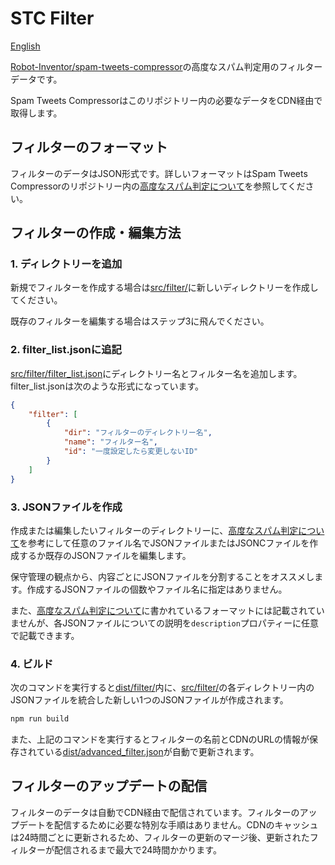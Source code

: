 # STC Filter

[English](README.md)

[Robot-Inventor/spam-tweets-compressor](https://github.com/Robot-Inventor/spam-tweets-compressor)の高度なスパム判定用のフィルターデータです。

Spam Tweets Compressorはこのリポジトリー内の必要なデータをCDN経由で取得します。

## フィルターのフォーマット

フィルターのデータはJSON形式です。詳しいフォーマットはSpam Tweets Compressorのリポジトリー内の[高度なスパム判定について](https://github.com/Robot-Inventor/spam-tweets-compressor/blob/main/docs/ja/advanced_spam_detection.md)を参照してください。

## フィルターの作成・編集方法

### 1. ディレクトリーを追加

新規でフィルターを作成する場合は[src/filter/](https://github.com/Robot-Inventor/stc-filter/tree/main/src/filter)に新しいディレクトリーを作成してください。

既存のフィルターを編集する場合はステップ3に飛んでください。

### 2. filter_list.jsonに追記

[src/filter/filter_list.json](https://github.com/Robot-Inventor/stc-filter/blob/main/src/filter/filter_list.json)にディレクトリー名とフィルター名を追加します。filter_list.jsonは次のような形式になっています。

```json
{
    "filter": [
        {
            "dir": "フィルターのディレクトリー名",
            "name": "フィルター名",
            "id": "一度設定したら変更しないID"
        }
    ]
}
```

### 3. JSONファイルを作成

作成または編集したいフィルターのディレクトリーに、[高度なスパム判定について](https://github.com/Robot-Inventor/spam-tweets-compressor/blob/main/docs/ja/advanced_spam_detection.md)を参考にして任意のファイル名でJSONファイルまたはJSONCファイルを作成するか既存のJSONファイルを編集します。

保守管理の観点から、内容ごとにJSONファイルを分割することをオススメします。作成するJSONファイルの個数やファイル名に指定はありません。

また、[高度なスパム判定について](https://github.com/Robot-Inventor/spam-tweets-compressor/blob/main/docs/ja/advanced_spam_detection.md)に書かれているフォーマットには記載されていませんが、各JSONファイルについての説明を``description``プロパティーに任意で記載できます。

### 4. ビルド

次のコマンドを実行すると[dist/filter/](https://github.com/Robot-Inventor/stc-filter/tree/main/dist/filter)内に、[src/filter/](https://github.com/Robot-Inventor/stc-filter/tree/main/src/filter)の各ディレクトリー内のJSONファイルを統合した新しい1つのJSONファイルが作成されます。

```powershell
npm run build
```

また、上記のコマンドを実行するとフィルターの名前とCDNのURLの情報が保存されている[dist/advanced_filter.json](https://github.com/Robot-Inventor/stc-filter/blob/main/dist/advanced_filter.json)が自動で更新されます。

## フィルターのアップデートの配信

フィルターのデータは自動でCDN経由で配信されています。フィルターのアップデートを配信するために必要な特別な手順はありません。CDNのキャッシュは24時間ごとに更新されるため、フィルターの更新のマージ後、更新されたフィルターが配信されるまで最大で24時間かかります。
